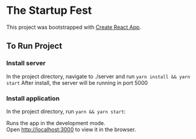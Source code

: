 # The Startup Fest

This project was bootstrapped with [Create React App](https://github.com/facebook/create-react-app).

## To Run Project

### Install server
In the project directory, navigate to ./server and run `yarn install && yarn start`
After install, the server will be running in port 5000

### Install application
In the project directory, run `yarn && yarn start`:

Runs the app in the development mode.\
Open [http://localhost:3000](http://localhost:3000) to view it in the browser.

